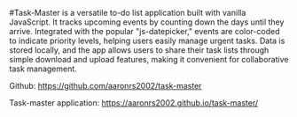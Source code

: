 #Task-Master is a versatile to-do list application built with vanilla JavaScript. It tracks upcoming events by counting down the days until they arrive. Integrated with the popular "js-datepicker," events are color-coded to indicate priority levels, helping users easily manage urgent tasks. Data is stored locally, and the app allows users to share their task lists through simple download and upload features, making it convenient for collaborative task management.

Github: https://github.com/aaronrs2002/task-master



Task-master application: https://aaronrs2002.github.io/task-master/
